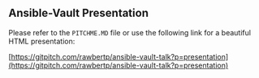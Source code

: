 ## Ansible-Vault Presentation

Please refer to the `PITCHME.MD` file or use the following link for a beautiful HTML presentation:

[https://gitpitch.com/rawbertp/ansible-vault-talk?p=presentation](https://gitpitch.com/rawbertp/ansible-vault-talk?p=presentation)

